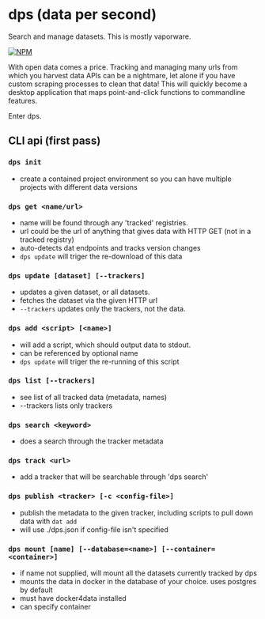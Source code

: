 # dps (data per second)

Search and manage datasets. This is mostly vaporware.

[![NPM](https://nodei.co/npm/dps.png)](https://nodei.co/npm/dps/)

With open data comes a price. Tracking and managing many urls from which you harvest data APIs can be a nightmare, let alone if you have custom scraping processes to clean that data! This will quickly become a desktop application that maps point-and-click functions to commandline features.

Enter dps.

## CLI api (first pass)

### `dps init`
  * create a contained project environment so you can have multiple projects with different data versions

### `dps get <name/url>`
  * name will be found through any 'tracked' registries.
  * url could be the url of anything that gives data with HTTP GET (not in a tracked registry)
  * auto-detects dat endpoints and tracks version changes
  * `dps update` will triger the re-download of this data

### `dps update [dataset] [--trackers]`
  * updates a given dataset, or all datasets.
  * fetches the dataset via the given HTTP url
  * `--trackers` updates only the trackers, not the data.
  
### `dps add <script> [<name>]`
  * will add a script, which should output data to stdout.
  * can be referenced by optional name
  * `dps update` will triger the re-running of this script

### `dps list [--trackers]`
  * see list of all tracked data (metadata, names)
  * --trackers lists only trackers

### `dps search <keyword>`
  * does a search through the tracker metadata

### `dps track <url>`
  * add a tracker that will be searchable through 'dps search'

### `dps publish <tracker> [-c <config-file>]`
  * publish the metadata to the given tracker, including scripts to pull down data with `dat add`
  * will use ./dps.json if config-file isn't specified


### `dps mount [name] [--database=<name>] [--container=<container>]`
  * if name not supplied, will mount all the datasets currently tracked by dps
  * mounts the data in docker in the database of your choice. uses postgres by default
  * must have docker4data installed
  * can specify container 
